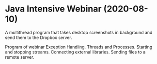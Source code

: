 # Java Intensive Webinar (2020-08-10)

A multithread program that takes desktop screenshots in background and send them to the Dropbox server.

Program of webinar
Exception Handling.
Threads and Processes.
Starting and stopping streams.
Connecting external libraries.
Sending files to a remote server.
